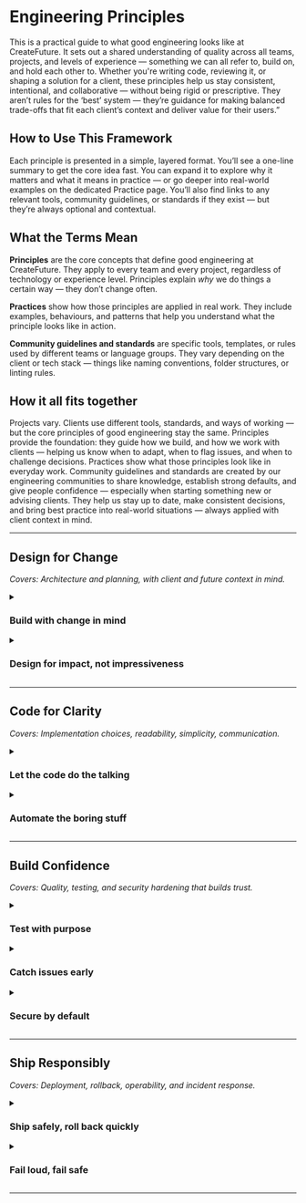 # Engineering Principles

This is a practical guide to what good engineering looks like at CreateFuture. It sets out a shared understanding of quality across all teams, projects, and levels of experience — something we can all refer to, build on, and hold each other to.
Whether you're writing code, reviewing it, or shaping a solution for a client, these principles help us stay consistent, intentional, and collaborative — without being rigid or prescriptive.
They aren’t rules for the ‘best’ system — they’re guidance for making balanced trade-offs that fit each client’s context and deliver value for their users.”

## How to Use This Framework

Each principle is presented in a simple, layered format. You’ll see a one-line summary to get the core idea fast. You can expand it to explore why it matters and what it means in practice — or go deeper into real-world examples on the dedicated Practice page.
You’ll also find links to any relevant tools, community guidelines, or standards if they exist — but they’re always optional and contextual.

## What the Terms Mean

**Principles** are the core concepts that define good engineering at CreateFuture. They apply to every team and every project, regardless of technology or experience level. Principles explain _why_ we do things a certain way — they don’t change often.

**Practices** show how those principles are applied in real work. They include examples, behaviours, and patterns that help you understand what the principle looks like in action.

**Community guidelines and standards** are specific tools, templates, or rules used by different teams or language groups. They vary depending on the client or tech stack — things like naming conventions, folder structures, or linting rules.

## How it all fits together

Projects vary. Clients use different tools, standards, and ways of working — but the core principles of good engineering stay the same. Principles provide the foundation: they guide how we build, and how we work with clients — helping us know when to adapt, when to flag issues, and when to challenge decisions. Practices show what those principles look like in everyday work. Community guidelines and standards are created by our engineering communities to share knowledge, establish strong defaults, and give people confidence — especially when starting something new or advising clients. They help us stay up to date, make consistent decisions, and bring best practice into real-world situations — always applied with client context in mind.

---

## Design for Change

_Covers: Architecture and planning, with client and future context in mind._

<details>
<summary><h3>Build with change in mind</h3></summary>

Good systems evolve. Prioritise flexibility over premature optimisation, and design with the assumption that requirements will shift. Choose patterns and architectures that are easy to understand and adapt, even if it means starting simpler — or consciously cutting corners now, with a clear plan for when and how to revisit later. This means delivering value fast — but leaving room to grow without rewriting everything later.

**Why it matters**

Different clients have different levels of technical maturity, shifting goals, and changing constraints. Prioritising adaptability — in people and in systems — makes it easier to respond, scale, and support long-term outcomes without waste.

**Practices**

- [Modularise where it makes sense](docs/design-for-change.md#modular-structure)
- [Separation of concerns](docs/design-for-change.md#separation-of-concerns)
- [Composition over inheritance](docs/design-for-change.md#composition-over-inheritance)
- [DRY](docs/design-for-change.md#dry)
- [Clean-up early (or agree on what debt you’ll consciously carry)](docs/design-for-change.md#clean-up-early)
- [Design for iteration, not premature componentisation](docs/design-for-change.md#design-for-iteration)

</details>

<details>
<summary><h3>Design for impact, not impressiveness</h3></summary>

Design decisions should always be driven by the value they deliver — not by novelty, scale, or complexity for its own sake. A well-designed solution is one that solves the right problem, fits the client's context, and supports the real needs of users. This means making intentional trade-offs: avoiding unnecessary scalability, overengineering, or technical abstraction when it's not needed.

**Why it matters**

Clients vary widely in their size, priorities, and constraints. Some need speed and flexibility; others need longevity and control. Building the most technically sophisticated system is not the goal — solving the right problem, for the right people, at the right scale is. Focusing on value ensures that engineering effort creates real-world outcomes, not just technical artefacts.

**Practices**

- [Start with the why](docs/design-for-change.md#start-with-the-why)
- [Right-size the solution](docs/design-for-change.md#right-sized-solution-infrastructure--tech-choices)
- [Prioritise client value](docs/design-for-change.md#prioritise-client-value)
- [Get the Razor Out (Strive for Simplicity)](docs/design-for-change.md#get-the-razor-out-strive-for-simplicity)

</details>

---

## Code for Clarity

_Covers: Implementation choices, readability, simplicity, communication._

<details>
<summary><h3>Let the code do the talking</h3></summary>

Code, commits, and pull requests should communicate intent clearly without needing extra explanation. Clear naming, focused functions, meaningful commit messages, and well-structured PRs all contribute to code that’s easy to read, understand, and maintain — even for someone joining the project fresh. Code comments should be used sparingly, and only to provide information that you’re unable to articulate with the code itself. Think about the next engineer: from the code alone, can they get all the information they need to be able to work in that area? How easy is it for them to surface this, and how useful would they find it?

**Why it matters**

Readable code saves time, reduces onboarding friction, and helps teams collaborate more effectively. It also prevents misunderstandings that can lead to bugs. Good naming and structure don’t just help engineers now — they also help those who come after.

**Practices**

- [Favour consistency](docs/code-for-clarity.md#favour-consistency)
- [Small, purposeful functions](docs/code-for-clarity.md#small-purposeful-functions)
- [Self-explaining pull requests](docs/code-for-clarity.md#self-explaining-pull-requests)
- [Descriptive commit messages](docs/code-for-clarity.md#descriptive-commit-messages)
- [Readable, minimal diff noise](docs/code-for-clarity.md#readable-minimal-diff-noise)
- [Comments should un-block](docs/code-for-clarity.md#comments-should-un-block)

</details>

<details>
<summary><h3>Automate the boring stuff</h3></summary>

Repetitive, error-prone tasks should be automated wherever possible. This includes formatting, tests, builds, and checks — anything that can be made consistent and efficient through tooling. Automation enforces quality without requiring constant attention.

**Why it matters**

Manual steps are fragile, inconsistent, and time-consuming. Automation helps teams move faster with less risk, freeing up time for problem-solving and reducing friction in delivery.

**Practices**

- [Use linters and formatters](docs/code-for-clarity.md#use-linters-and-formatters)
- [Automate test runs](docs/code-for-clarity.md#automate-test-runs)
- [Enforce commit standards](docs/code-for-clarity.md#enforce-commit-standards)
- [Run static analysis in CI](docs/code-for-clarity.md#run-static-analysis-in-ci)
- [Script setup tasks and deployments](docs/code-for-clarity.md#script-setup-tasks-and-deployments)
</details>

---

## Build Confidence

_Covers: Quality, testing, and security hardening that builds trust._

<details>
<summary><h3>Test with purpose</h3></summary>

Tests should validate behaviour, not just pass checks. Good testing covers the right paths, edge cases, and system behaviours in a way that supports fast feedback and safe iteration. It’s not about hitting 100% coverage — it’s about writing tests that matter.

**Why it matters**

Good tests allow developers to have confidence in changing the codebase. New functionality, refactoring and general changes can be made, safe in the assurance any issues will be highlighted by the tests. Reducing the rick of regressions and speeding up the development cycle.

**Practices**

- [Test for behaviour, not just implementation](docs/build-confidence.md#test-for-behaviour-not-just-implementation)
- [Write unit tests with clear intent](docs/build-confidence.md#write-unit-tests-with-clear-intent)
- [Use integration tests to cover real system flows](docs/build-confidence.md#use-integration-tests-to-cover-real-system-flows)
- [Avoid fragile or flaky tests](docs/build-confidence.md#avoid-fragile-or-flaky-tests)
- [Tests fail when they should](docs/build-confidence.md#tests-fail-when-they-should)
- [Align with the testing pyramid](docs/build-confidence.md#align-with-the-testing-pyramid)

</details>

<details>
<summary><h3>Catch issues early</h3></summary>

Quality should be built in from the start — not added at the end. Surface problems as early as possible using linting, static checks, pre-commit hooks, review processes, and CI. The earlier an issue is caught, the less time and effort it takes to resolve.

**Why it matters**

By catching issues early we build confidence in the team and the codebase and reduce the effects of production bugs on quality and reputation. It also allows for a focus on shipping new features that matter rather than frustratingly debugging old code.

**Practices**

- [Use pre-commit hooks for quick checks](docs/build-confidence.md#use-pre-commit-hooks-for-quick-checks)
- [Run linting and formatting automatically](docs/build-confidence.md#run-linting-and-formatting-automatically)
- [Set up type checking and static analysis](docs/build-confidence.md#set-up-type-checking-and-static-analysis)
- [Define clear PR review standards](docs/build-confidence.md#define-clear-pr-review-standards)
- [Run tests in CI, not just locally](docs/build-confidence.md#run-tests-in-ci-not-just-locally)

</details>

<details>
<summary><h3>Secure by default</h3></summary>

Security should be built into the system from the start — not bolted on later. Default to secure patterns, handle sensitive data with care, and use the tools and checks that help prevent common vulnerabilities.

**Why it matters**

Handling security issues upfront is preferable to dealing with a breach or event further down the line. Being proactive and building trustworthy systems means we protect our clients and our reputation.

**Practices**

- [Handle secrets and credentials securely](docs/build-confidence.md#handle-secrets-and-credentials-securely)
- [Validate and sanitise user input](docs/build-confidence.md#validate-and-sanitise-user-input)
- [Avoid hardcoded config or tokens](docs/build-confidence.md#avoid-hardcoded-config-or-tokens)
- [Use static security analysis tools](docs/build-confidence.md#use-static-security-analysis-tools)
- [Follow OWASP top 10](docs/build-confidence.md#follow-owasp-top-10)
- [Encrypt data at rest and in transit](docs/build-confidence.md#encrypt-data-at-rest-and-in-transit)

</details>

---

## Ship Responsibly

_Covers: Deployment, rollback, operability, and incident response._

<details>
<summary><h3>Ship safely, roll back quickly</h3></summary>

Releasing software should be predictable and low-risk. Whether deploying every day or once a month, teams should aim for automation, visibility, and reversibility. Good deployment pipelines catch issues before they hit users and allow quick rollback when needed.

**Why it matters**

Being able to roll back quickly is a powerful safety net. It gives us the confidence to iterate fast and try new things, safe in the knowledge that mistakes can be easily reverted. This removes the anxiety associated with releasing software and makes our deployments predictable and low-risk.

**Practices**

- [Use CI/CD pipelines with automated tests and checks](docs/ship-responsibly.md#use-cicd-pipelines-with-automated-tests-and-checks)
- [Deploy small changes regularly](docs/ship-responsibly.md#deploy-small-changes-regularly)
- [Use feature flags or toggles to control exposure](docs/ship-responsibly.md#use-feature-flags-or-toggles-to-control-exposure)
- [Automate rollback where possible](docs/ship-responsibly.md#automate-rollback-where-possible)
- [Monitor deployments for performance and errors](docs/ship-responsibly.md#monitor-deployments-for-performance-and-errors)

</details>

<details>
<summary><h3>Fail loud, fail safe</h3></summary>

When systems break — and they will — failure should be obvious and contained. Build in clear logging, monitoring, and alerting to detect issues quickly, and use design patterns that localise failure without cascading effects.

**Why it matters**

By failing loud, we make sure issues are caught early, which prevents a small problem from spiraling into a larger outage. And by failing safe, we can often maintain a reasonable user experience, preserving the client's trust and our own reputation while we address the issue.

**Practices**

- [Add logging and monitoring from the start](docs/ship-responsibly.md#add-logging-and-monitoring-from-the-start)
- [Use structured, actionable error messages](docs/ship-responsibly.md#use-structured-actionable-error-messages)
- [Create alerts for key health indicators](docs/ship-responsibly.md#create-alerts-for-key-health-indicators)
- [Design services to fail independently](docs/ship-responsibly.md#design-services-to-fail-independently)
- [Use circuit breakers and retry logic](docs/ship-responsibly.md#use-circuit-breakers-and-retry-logic)

</details>

---
